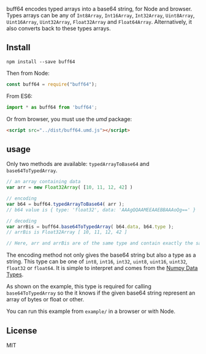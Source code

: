 buff64 encodes typed arrays into a base64 string, for Node and browser. Types arrays can be any of `Int8Array`, `Int16Array`, `Int32Array`, `Uint8Array`, `Uint16Array`, `Uint32Array`, `Float32Array` and `Float64Array`. Alternatively, it also converts back to these types arrays.

## Install
`npm install --save buff64`

Then from Node:  
```js
const buff64 = require("buff64");
```

From ES6:  
```js
import * as buff64 from 'buff64';
```

Or from browser, you must use the *umd* package:  
```html
<script src="../dist/buff64.umd.js"></script>
```

## usage
Only two methods are available: `typedArrayToBase64` and `base64ToTypedArray`.
```js
// an array containing data
var arr = new Float32Array( [10, 11, 12, 42] )

// encoding
var b64 = buff64.typedArrayToBase64( arr );
// b64 value is { type: 'float32', data: 'AAAgQQAAMEEAAEBBAAAoQg==' }

// decoding
var arrBis = buff64.base64ToTypedArray( b64.data, b64.type );
// arrBis is Float32Array [ 10, 11, 12, 42 ]

// Here, arr and arrBis are of the same type and contain exactly the same data
```

The encoding method not only gives the base64 string but also a type as a string. This type can be one of `int8`, `int16`, `int32`, `uint8`, `uint16`, `uint32`, `float32` or `float64`. It is simple to interpret and comes from the [Numpy Data Types](https://docs.scipy.org/doc/numpy/user/basics.types.html).  

As shown on the example, this type is required for calling `base64ToTypedArray` so the it knows if the given base64 string represent an array of bytes or float or other.

You can run this example from `example/` in a browser or with Node.

## License
MIT
